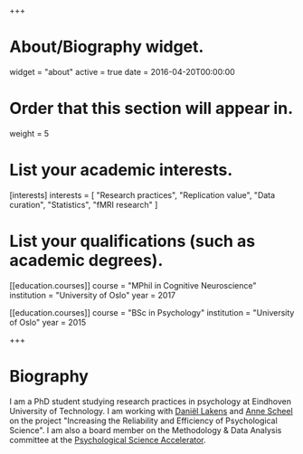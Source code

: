 +++
# About/Biography widget.
widget = "about"
active = true
date = 2016-04-20T00:00:00

# Order that this section will appear in.
weight = 5

# List your academic interests.
[interests]
  interests = [
    "Research practices",
    "Replication value",
    "Data curation",
    "Statistics",
    "fMRI research"
  ]

# List your qualifications (such as academic degrees).
[[education.courses]]
  course = "MPhil in Cognitive Neuroscience"
  institution = "University of Oslo"
  year = 2017

[[education.courses]]
  course = "BSc in Psychology"
  institution = "University of Oslo"
  year = 2015
 
+++

# Biography

I am a PhD student studying research practices in psychology at Eindhoven University of Technology. I am working with [Daniël Lakens](https://twitter.com/lakens) and [Anne Scheel](https://twitter.com/annemscheel) on the project "Increasing the Reliability and Efficiency of Psychological Science". I am also a board member on the Methodology & Data Analysis committee at the [Psychological Science Accelerator](https://psysciacc.org/). 
